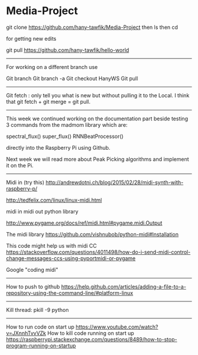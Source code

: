 # Media-Project

git clone https://github.com/hany-tawfik/Media-Project
 then ls then cd


for getting new edits 

git pull https://github.com/hany-tawfik/hello-world

____________

For working on a different branch use

Git branch
Git branch -a
Git checkout HanyWS
Git pull

___________

Git fetch : only tell you what is new but without pulling it to the Local.
I think that git fetch + git merge = git pull.

____________

This week we continued working on the documentation part beside testing 3 commands from the madmom library which are:

spectral_flux()
super_flux()
RNNBeatProcessor()

 directly into the Raspberry Pi using Github.

Next week we will read more about Peak Picking algorithms and implement it on the Pi.


_______________________

Midi in (try this)
http://andrewdotni.ch/blog/2015/02/28/midi-synth-with-raspberry-p/

http://tedfelix.com/linux/linux-midi.html

midi in midi out python library

http://www.pygame.org/docs/ref/midi.html#pygame.midi.Output

The midi library
https://github.com/vishnubob/python-midi#Installation


This code might help us with midi CC
https://stackoverflow.com/questions/4011498/how-do-i-send-midi-control-change-messages-ccs-using-pyportmidi-or-pygame

Google "coding midi"

__________________________
How to push to github 
https://help.github.com/articles/adding-a-file-to-a-repository-using-the-command-line/#platform-linux

________________
Kill thread: pkill -9 python  
___________
How to run code on start up https://www.youtube.com/watch?v=JXnnhTvvVZk
How to kill code running on start up https://raspberrypi.stackexchange.com/questions/8489/how-to-stop-program-running-on-startup
